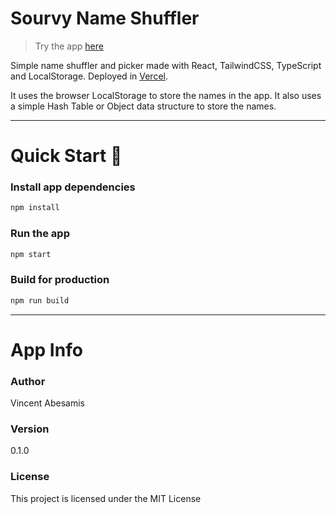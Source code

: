 # Sourvy Name Shuffler

> Try the app [here](https://sourvy-name-shuffler.vercel.app/)

Simple name shuffler and picker made with React, TailwindCSS, TypeScript and LocalStorage. Deployed in [Vercel](https://vercel.com/).

It uses the browser LocalStorage to store the names in the app. It also uses a simple Hash Table or Object data structure to store the names.

---

# Quick Start 🚀

### Install app dependencies

```bash
npm install
```
### Run the app

```bash
npm start
```

### Build for production

```bash
npm run build
```

---
# App Info
### Author
Vincent Abesamis

### Version 
0.1.0

### License
This project is licensed under the MIT License